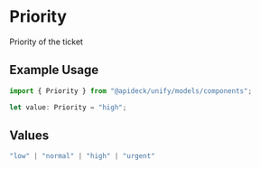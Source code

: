 # Priority

Priority of the ticket

## Example Usage

```typescript
import { Priority } from "@apideck/unify/models/components";

let value: Priority = "high";
```

## Values

```typescript
"low" | "normal" | "high" | "urgent"
```